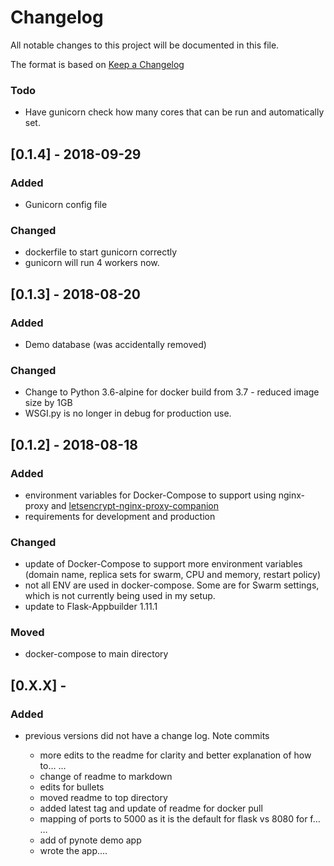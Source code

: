 # Changelog
All notable changes to this project will be documented in this file.

The format is based on [Keep a Changelog](https://keepachangelog.com/en/1.0.0/) 

### Todo
* Have gunicorn check how many cores that can be run and automatically set.

## [0.1.4] - 2018-09-29
### Added
* Gunicorn config file

### Changed
*  dockerfile to start gunicorn correctly
* gunicorn will run 4 workers now.

## [0.1.3] - 2018-08-20
### Added
* Demo database (was accidentally removed)

### Changed
* Change to Python 3.6-alpine for docker build from 3.7 - reduced image size by 1GB
* WSGI.py is no longer in debug for production use. 

## [0.1.2] - 2018-08-18
### Added
* environment variables for Docker-Compose to support using nginx-proxy and [letsencrypt-nginx-proxy-companion](https://hub.docker.com/r/jrcs/letsencrypt-nginx-proxy-companion/)
* requirements for development and production

### Changed
* update of Docker-Compose to support more environment variables (domain name, replica sets for swarm, CPU and memory, restart policy)
* not all ENV are used in docker-compose. Some are for Swarm settings, which is not currently being used in my setup.
* update to Flask-Appbuilder 1.11.1

### Moved
- docker-compose to main directory

## [0.X.X] - 
### Added
- previous versions did not have a change log. Note commits

    * more edits to the readme for clarity and better explanation of how to…  …
    * change of readme to markdown
    * edits for bullets
    * moved readme to top directory
    * added latest tag and update of readme for docker pull
    * mapping of ports to 5000 as it is the default for flask vs 8080 for f…  …
    * add of pynote demo app
    * wrote the app....
